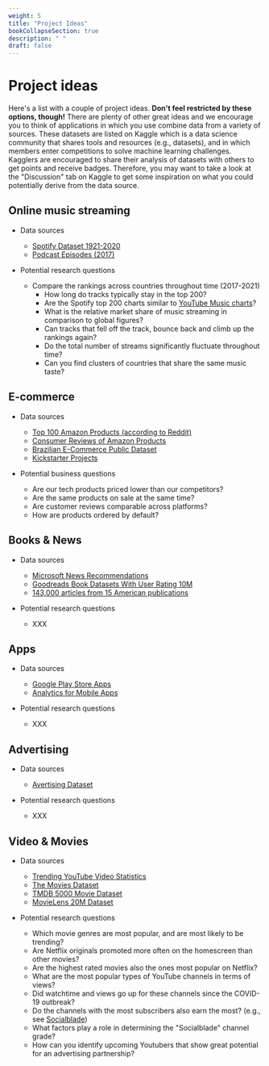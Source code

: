 ```yaml
---
weight: 5
title: "Project Ideas"
bookCollapseSection: true
description: " "
draft: false
---
```



# Project ideas

Here's a list with a couple of project ideas. __Don't feel restricted by these options, though!__ There are plenty of other great ideas and we encourage you to think of applications in which you use combine data from a variety of sources. These datasets are listed on Kaggle which is a data science community that shares tools and resources (e.g., datasets), and in which members enter competitions to solve machine learning challenges. Kagglers are encouraged to share their analysis of datasets with others to get points and receive badges. Therefore, you may want to take a look at the "Discussion" tab on Kaggle to get some inspiration on what you could potentially derive from the data source.


<!--
Selection criteria data-sources
* At least 2 data sources
* Marketing-related topic
* At least 10 MB of data
* Mostly numerical data
* CSV file format
-->

## Online music streaming
- Data sources
  - [Spotify Dataset 1921-2020](https://www.kaggle.com/yamaerenay/spotify-dataset-19212020-160k-tracks)
  - [Podcast Episodes (2017)](https://www.kaggle.com/listennotes/all-podcast-episodes-published-in-december-2017)


- Potential research questions
  - Compare the rankings across countries throughout time (2017-2021)
      - How long do tracks typically stay in the top 200?
      - Are the Spotify top 200 charts similar to [YouTube Music charts](https://charts.youtube.com)?
      - What is the relative market share of music streaming in comparison to global figures?
      - Can tracks that fell off the track, bounce back and climb up the rankings again?
      - Do the total number of streams significantly fluctuate throughout time?
    - Can you find clusters of countries that share the same music taste?

## E-commerce
- Data sources
  - [Top 100 Amazon Products (according to Reddit)](https://www.kaggle.com/residentmario/things-on-reddit)
  - [Consumer Reviews of Amazon Products](https://www.kaggle.com/datafiniti/consumer-reviews-of-amazon-products)
  - [Brazilian E-Commerce Public Dataset](https://www.kaggle.com/olistbr/brazilian-ecommerce)
  - [Kickstarter Projects](https://www.kaggle.com/kemical/kickstarter-projects)


- Potential business questions
   - Are our tech products priced lower than our competitors?
   - Are the same products on sale at the same time?
   - Are customer reviews comparable across platforms?
   - How are products ordered by default?

## Books & News
- Data sources
  - [Microsoft News Recommendations](https://www.kaggle.com/arashnic/mind-news-dataset)
  - [Goodreads Book Datasets With User Rating 10M](https://www.kaggle.com/bahramjannesarr/goodreads-book-datasets-10m)
  - [143,000 articles from 15 American publications](https://www.kaggle.com/snapcrack/all-the-news)

- Potential research questions
  - XXX



## Apps
- Data sources
  - [Google Play Store Apps](https://www.kaggle.com/lava18/google-play-store-apps?select=googleplaystore_user_reviews.csv)
  - [Analytics for Mobile Apps](https://www.kaggle.com/ramamet4/app-store-apple-data-set-10k-apps)

- Potential research questions
  - XXX

## Advertising
- Data sources
  - [Avertising Dataset](https://www.kaggle.com/groffo/ads16-dataset)

- Potential research questions
  - XXX

## Video & Movies
- Data sources
  - [Trending YouTube Video Statistics](https://www.kaggle.com/datasnaek/youtube-new)
  - [The Movies Dataset](https://www.kaggle.com/rounakbanik/the-movies-dataset)
  - [TMDB 5000 Movie Dataset](https://www.kaggle.com/tmdb/tmdb-movie-metadata)
  - [MovieLens 20M Dataset](https://www.kaggle.com/grouplens/movielens-20m-dataset)


- Potential research questions
  - Which movie genres are most popular, and are most likely to be trending?
  - Are Netflix originals promoted more often on the homescreen than other movies?
  - Are the highest rated movies also the ones most popular on Netflix?
  - What are the most popular types of YouTube channels in terms of views?
  - Did watchtime and views go up for these channels since the COVID-19 outbreak?
  - Do the channels with the most subscribers also earn the most? (e.g., see [Socialblade](https://socialblade.com/youtube/))
  - What factors play a role in determining the "Socialblade" channel grade?
  - How can you identify upcoming Youtubers that show great potential for an advertising partnership?
